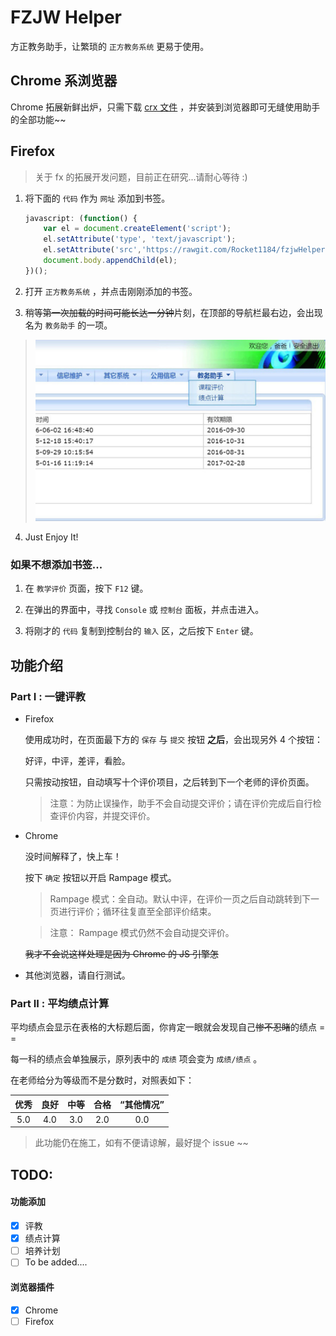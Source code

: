 # FZJW Helper
方正教务助手，让繁琐的 `正方教务系统` 更易于使用。

## Chrome 系浏览器

Chrome 拓展新鲜出炉，只需下载 [crx 文件](Bin/fzjwHelper.crx) ，并安装到浏览器即可无缝使用助手的全部功能~~

## Firefox

> 关于 fx 的拓展开发问题，目前正在研究...请耐心等待 :)

1. 将下面的 `代码` 作为 `网址` 添加到书签。

	```JavaScript
	javascript: (function() {
		var el = document.createElement('script');
		el.setAttribute('type', 'text/javascript');
		el.setAttribute('src','https://rawgit.com/Rocket1184/fzjwHelper/master/CreateMenu.js');
		document.body.appendChild(el);
	})();
	```

2. 打开 `正方教务系统` ，并点击刚刚添加的书签。

3. 稍等~~第一次加载的时间可能长达一分钟~~片刻，在顶部的导航栏最右边，会出现名为 `教务助手` 的一项。
> ![](Raw/DemoPic.jpg)

4. Just Enjoy It!

### 如果不想添加书签...

1. 在 `教学评价` 页面，按下 `F12` 键。

2. 在弹出的界面中，寻找 `Console` 或 `控制台` 面板，并点击进入。

3. 将刚才的 `代码` 复制到控制台的 `输入` 区，之后按下 `Enter` 键。


## 功能介绍

### Part I : 一键评教

- Firefox

	使用成功时，在页面最下方的 `保存` 与 `提交` 按钮 **之后**，会出现另外 4 个按钮：
	
	好评，中评，差评，看脸。
	
	只需按动按钮，自动填写十个评价项目，之后转到下一个老师的评价页面。
	
	>注意：为防止误操作，助手不会自动提交评价；请在评价完成后自行检查评价内容，并提交评价。

- Chrome

	没时间解释了，快上车！
 
	按下 `确定` 按钮以开启 Rampage 模式。
 
	>Rampage 模式：全自动。默认中评，在评价一页之后自动跳转到下一页进行评价；循环往复直至全部评价结束。
 
	>注意： Rampage 模式仍然不会自动提交评价。
 
	~~我才不会说这样处理是因为 Chrome 的 JS 引擎怎~~

- 其他浏览器，请自行测试。

### Part II : 平均绩点计算

平均绩点会显示在表格的大标题后面，你肯定一眼就会发现自己~~惨不忍睹~~的绩点 = =

每一科的绩点会单独展示，原列表中的 `成绩` 项会变为 `成绩/绩点` 。

在老师给分为等级而不是分数时，对照表如下：

|优秀|良好|中等|合格|“其他情况”|
|:-:|:-:|:-:|:-:|:-:|
|5.0|4.0|3.0|2.0|0.0|

>此功能仍在施工，如有不便请谅解，最好提个 issue ~~

## TODO:

#### 功能添加
- [x] 评教
- [x] 绩点计算
- [ ] 培养计划
- [ ] To be added....

#### 浏览器插件
- [x] Chrome
- [ ] Firefox
